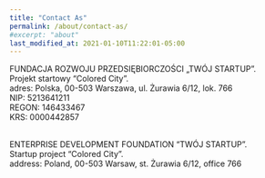 ```yaml
---
title: "Contact As"
permalink: /about/contact-as/
#excerpt: "about"
last_modified_at: 2021-01-10T11:22:01-05:00
---
```


FUNDACJA ROZWOJU PRZEDSIĘBIORCZOŚCI „TWÓJ STARTUP”.<br/> 
Projekt startowy “Colored City”.<br/>
adres: Polska, 00-503 Warszawa, ul. Żurawia 6/12, lok. 766<br/>
NIP: 5213641211<br/>
REGON: 146433467<br/>
KRS: 0000442857<br/><br/>

ENTERPRISE DEVELOPMENT FOUNDATION “TWÓJ STARTUP”.<br/> 
Startup project “Colored City”.<br/>
address: Poland, 00-503 Warsaw, st. Żurawia 6/12, office 766